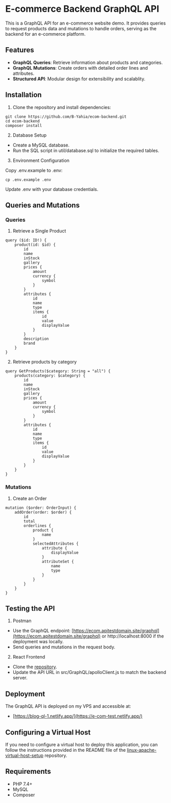 # E-commerce Backend GraphQL API

This is a GraphQL API for an e-commerce website demo. It provides queries to request products data and mutations to handle orders, serving as the backend for an e-commerce platform.

## Features

- **GraphQL Queries**: Retrieve information about products and categories.
- **GraphQL Mutations**: Create orders with detailed order lines and attributes.
- **Structured API**: Modular design for extensibility and scalablity.

## Installation

1. Clone the repository and install dependencies:
```
git clone https://github.com/B-Yahia/ecom-backend.git  
cd ecom-backend  
composer install  
```
2. Database Setup

  - Create a MySQL database.
  - Run the SQL script in util/database.sql to initialize the required tables.

3. Environment Configuration

Copy .env.example to .env:
```
cp .env.example .env  
```
Update .env with your database credentials.

## Queries and Mutations
### Queries
  1. Retrieve a Single Product
```
query ($id: ID!) {
    product(id: $id) {
        id
        name
        inStock
        gallery
        prices {
            amount
            currency {
                symbol
            }
        }
        attributes {
            id
            name
            type
            items {
                id
                value
                displayValue
            }
        }
        description
        brand
    }
}
```
  2. Retrieve products by category
```
query GetProducts($category: String = "all") {
    products(category: $category) {
        id
        name
        inStock
        gallery
        prices {
            amount
            currency {
                symbol
            }
        }
        attributes {
            id
            name
            type
            items {
                id
                value
                displayValue
            }
        }
    }
}

```

### Mutations

  1. Create an Order
```
mutation ($order: OrderInput) {
    addOrder(order: $order) {
        id
        total
        orderlines {
            product {
                name
            }
            selectedAttributes {
                attribute {
                    displayValue
                }
                attributeSet {
                    name
                    type
                }
            }
        }
    }
}
```

## Testing the API

  1. Postman

  - Use the GraphQL endpoint: [https://ecom.apitestdomain.site/graphql](https://ecom.apitestdomain.site/graphql) or http://localhost:8000 if the deployment was locally.
  - Send queries and mutations in the request body.
  
2. React Frontend

  - Clone the [repository](https://github.com/B-Yahia/e-com).
  - Update the API URL in src/GraphQL/apolloClient.js to match the backend server.

## Deployment

The GraphQL API is deployed on my VPS and accessible at: 
  - [https://blog-ql-1.netlify.app/](https://e-com-test.netlify.app/)

## Configuring a Virtual Host

If you need to configure a virtual host to deploy this application, you can follow the instructions provided in the README file of the [linux-apache-virtual-host-setup](https://github.com/B-Yahia/linux-apache-virtual-host-setup) repository.

## Requirements

  - PHP 7.4+
  - MySQL
  - Composer
